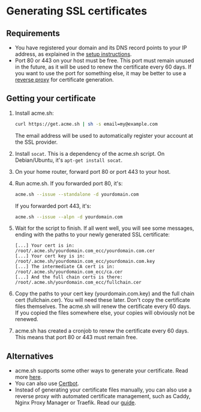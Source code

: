 # Generating SSL certificates

## Requirements

- You have registered your domain and its DNS record points to your IP address, as explained in the
  [setup instructions](setup_instructions.md#Prerequisites).
- Port 80 or 443 on your host must be free. This port must remain unused in the future, as it will be used to renew
  the certificate every 60 days. If you want to use the port for something else, it may be better to use a
  [reverse proxy](reverse_proxies.md) for certificate generation.

## Getting your certificate

1. Install acme.sh:
   ```bash
   curl https://get.acme.sh | sh -s email=my@example.com
   ```
   The email address will be used to automatically register your account at the SSL provider. 

2. Install `socat`. This is a dependency of the acme.sh script. On Debian/Ubuntu, it's `apt-get install socat`.

4. On your home router, forward port 80 or port 443 to your host.

4. Run acme.sh. If you forwarded port 80, it's:
   ```bash
   acme.sh --issue --standalone -d yourdomain.com
   ```
   If you forwarded port 443, it's:
   ```bash
   acme.sh --issue --alpn -d yourdomain.com
   ```
   
5. Wait for the script to finish. If all went well, you will see some messages, ending with the paths to your newly
   generated SSL certificate:
   ```
   [...] Your cert is in: /root/.acme.sh/yourdomain.com_ecc/yourdomain.com.cer
   [...] Your cert key is in: /root/.acme.sh/yourdomain.com_ecc/yourdomain.com.key
   [...] The intermediate CA cert is in: /root/.acme.sh/yourdomain.com_ecc/ca.cer
   [...] And the full chain certs is there: /root/.acme.sh/yourdomain.com_ecc/fullchain.cer
   ```
   
6. Copy the paths to your cert key (yourdomain.com.key) and the full chain cert (fullchain.cer). You will need these
   later. Don't copy the certificate files themselves. The acme.sh will renew the certificate every 60 days. If you copied
   the files somewhere else, your copies will obviously not be renewed.

7. acme.sh has created a cronjob to renew the certificate every 60 days. This means that port 80 or 443 must remain free.

## Alternatives

- acme.sh supports some other ways to generate your certificate. Read more
  [here](https://github.com/acmesh-official/acme.sh/wiki/How-to-issue-a-cert).
- You can also use [Certbot](https://certbot.eff.org/).
- Instead of generating your certificate files manually, you can also use a reverse proxy with automated certificate
  management, such as Caddy, Nginx Proxy Manager or Traefik. Read our [guide](docs/reverse_proxies.md).
